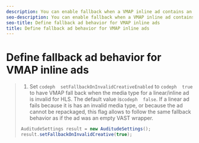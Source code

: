 ```yaml
---
description: You can enable fallback when a VMAP inline ad contains an invalid media type.
seo-description: You can enable fallback when a VMAP inline ad contains an invalid media type.
seo-title: Define fallback ad behavior for VMAP inline ads
title: Define fallback ad behavior for VMAP inline ads
---
```


# Define fallback ad behavior for VMAP inline ads

>1. Set `codeph  setFallbackOnInvalidCreativeEnabled` to `codeph  true` to have VMAP fall back when the media type for a linear/inline ad is invalid for HLS.
>   The default value is`codeph  false`. If a linear ad fails because it is has an invalid media type, or because the ad cannot be repackaged, this flag allows  to follow the same fallback behavior as if the ad was an empty VAST wrapper.
>   ```java
>   AuditudeSettings result = new AuditudeSettings(); 
>   result.setFallbackOnInvalidCreative(true);
>   ```
>   
>   
>   
